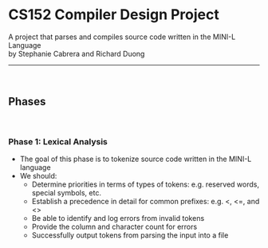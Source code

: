 # CS152 Compiler Design Project
A project that parses and compiles source code written in the MINI-L Language <br>
by Stephanie Cabrera and Richard Duong

------------------------------------------------------------------------------
<br>

## Phases
<br>

### Phase 1: Lexical Analysis
+ The goal of this phase is to tokenize source code written in the MINI-L language
+ We should:
  + Determine priorities in terms of types of tokens: e.g. reserved words, special symbols, etc.
  + Establish a precedence in detail for common prefixes: e.g. <, <=, and <>
  + Be able to identify and log errors from invalid tokens
  + Provide the column and character count for errors
  + Successfully output tokens from parsing the input into a file

<br><br>
